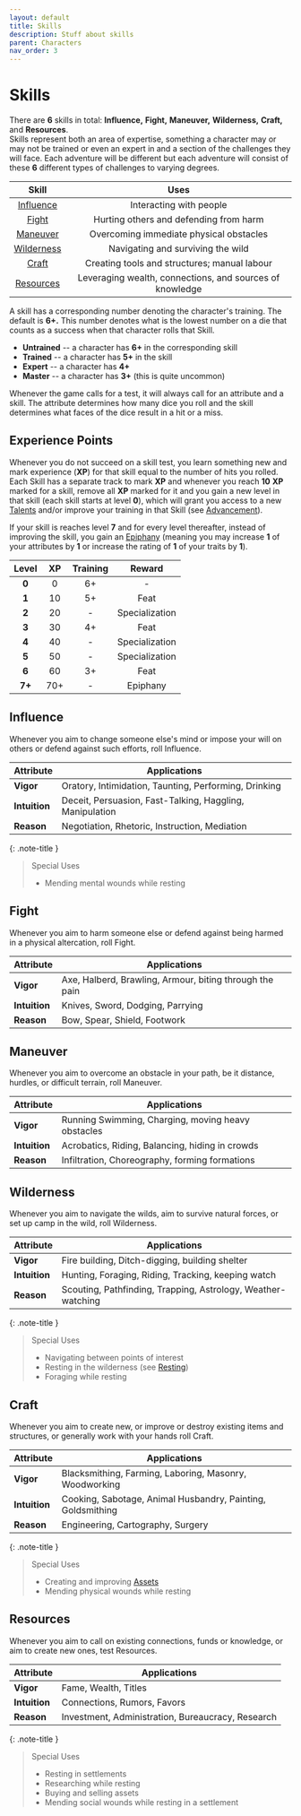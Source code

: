 ```yaml
---
layout: default
title: Skills
description: Stuff about skills
parent: Characters
nav_order: 3
---
```


# Skills

There are **6** skills in total: **Influence,** **Fight,** **Maneuver,** **Wilderness,** **Craft,** and **Resources**.  
Skills represent both an area of expertise, something a character may or may not be trained or even an expert in and a section of the challenges they will face. Each adventure will be different but each adventure will consist of these **6** different types of challenges to varying degrees.

|           Skill           |                           Uses                            |
|:-------------------------:|:---------------------------------------------------------:|
|  [Influence](#influence)  |                  Interacting with people                  |
|      [Fight](#fight)      |          Hurting others and defending from harm           |
|   [Maneuver](#maneuver)   |          Overcoming immediate physical obstacles          |
| [Wilderness](#wilderness) |             Navigating and surviving the wild             |
|      [Craft](#craft)      |       Creating tools and structures; manual labour        |
|  [Resources](#resources)  | Leveraging wealth, connections, and sources of knowledge  |

A skill has a corresponding number denoting the character's training. The default is **6+.** This number denotes what is the lowest number on a die that counts as a success when that character rolls that Skill.

- **Untrained** -- a character has **6+** in the corresponding skill
- **Trained** -- a character has **5+** in the skill
- **Expert** -- a character has **4+**
- **Master** -- a character has **3+** (this is quite uncommon)

Whenever the game calls for a test, it will always call for an attribute and a skill. The attribute determines how many dice you roll and the skill determines what faces of the dice result in a hit or a miss.


## Experience Points

Whenever you do not succeed on a skill test, you learn something new and mark experience (**XP**) for that skill equal to the number of hits you rolled. Each Skill has a separate track to mark **XP** and whenever you reach **10** **XP** marked for a skill, remove all **XP** marked for it and you gain a new level in that skill (each skill starts at level **0**), which will grant you access to a new [Talents](talents) and/or improve your training in that Skill (see [Advancement](../playing-the-game/advancement)).

If your skill is reaches level **7** and for every level thereafter, instead of improving the skill, you gain an [Epiphany](../playing-the-game/advancement#epiphany) (meaning you may increase **1** of your attributes by **1** or increase the rating of **1** of your traits by **1**).

| Level  | XP  | Training |     Reward     |
|:------:|:---:|:--------:|:--------------:|
| **0**  |  0  |    6+    |       -        |
| **1**  | 10  |    5+    |      Feat      |
| **2**  | 20  |    -     | Specialization |
| **3**  | 30  |    4+    |      Feat      |
| **4**  | 40  |    -     | Specialization |
| **5**  | 50  |    -     | Specialization |
| **6**  | 60  |    3+    |      Feat      |
| **7+** | 70+ |    -     |    Epiphany    |


## Influence

Whenever you aim to change someone else's mind or impose your will on others or defend against such efforts, roll Influence.

| Attribute     | Applications                                             |
|---------------|----------------------------------------------------------|
| **Vigor**     | Oratory, Intimidation, Taunting, Performing, Drinking    |
| **Intuition** | Deceit, Persuasion, Fast-Talking, Haggling, Manipulation |
| **Reason**    | Negotiation, Rhetoric, Instruction, Mediation            |

{: .note-title }
> Special Uses
>
> - Mending mental wounds while resting


## Fight

Whenever you aim to harm someone else or defend against being harmed in a physical altercation, roll Fight.

| Attribute     | Applications                                            |
|---------------|---------------------------------------------------------|
| **Vigor**     | Axe, Halberd, Brawling, Armour, biting through the pain |
| **Intuition** | Knives, Sword, Dodging, Parrying                        |
| **Reason**    | Bow, Spear, Shield, Footwork                            |


## Maneuver

Whenever you aim to overcome an obstacle in your path, be it distance, hurdles, or difficult terrain, roll Maneuver.

| Attribute     | Applications                                       |
|---------------|----------------------------------------------------|
| **Vigor**     | Running Swimming, Charging, moving heavy obstacles |
| **Intuition** | Acrobatics, Riding, Balancing, hiding in crowds    |
| **Reason**    | Infiltration, Choreography, forming formations     |


## Wilderness

Whenever you aim to navigate the wilds, aim to survive natural forces, or set up camp in the wild, roll Wilderness.

| Attribute     | Applications                                                 |
|---------------|--------------------------------------------------------------|
| **Vigor**     | Fire building, Ditch-digging, building shelter               |
| **Intuition** | Hunting, Foraging, Riding, Tracking, keeping watch           |
| **Reason**    | Scouting, Pathfinding, Trapping, Astrology, Weather-watching |

{: .note-title }
> Special Uses
>
> - Navigating between points of interest
> - Resting in the wilderness (see [Resting](../playing-the-game/resting))
> - Foraging while resting


## Craft

Whenever you aim to create new, or improve or destroy existing items and structures, or generally work with your hands roll Craft.

| Attribute     | Applications                                                |
|---------------|-------------------------------------------------------------|
| **Vigor**     | Blacksmithing, Farming, Laboring, Masonry, Woodworking      |
| **Intuition** | Cooking, Sabotage, Animal Husbandry, Painting, Goldsmithing |
| **Reason**    | Engineering, Cartography, Surgery                           |

{: .note-title }
> Special Uses
>
> - Creating and improving [Assets](../playing-the-game/assets)
> - Mending physical wounds while resting


## Resources

Whenever you aim to call on existing connections, funds or knowledge, or aim to create new ones, test Resources.

| Attribute     | Applications                                      |
|---------------|---------------------------------------------------|
| **Vigor**     | Fame, Wealth, Titles                              |
| **Intuition** | Connections, Rumors, Favors                       |
| **Reason**    | Investment, Administration, Bureaucracy, Research |

{: .note-title }
> Special Uses
>
> - Resting in settlements
> - Researching while resting
> - Buying and selling assets
> - Mending social wounds while resting in a settlement
